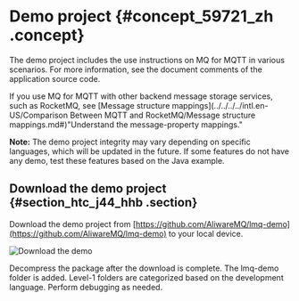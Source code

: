 # Demo project {#concept_59721_zh .concept}

The demo project includes the use instructions on MQ for MQTT in various scenarios. For more information, see the document comments of the application source code.

If you use MQ for MQTT with other backend message storage services, such as RocketMQ, see [Message structure mappings](../../../../intl.en-US/Comparison Between MQTT and RocketMQ/Message structure mappings.md#)"Understand the message-property mappings."

**Note:** The demo project integrity may vary depending on specific languages, which will be updated in the future. If some features do not have any demo, test these features based on the Java example.

## Download the demo project {#section_htc_j44_hhb .section}

Download the demo project from [https://github.com/AliwareMQ/lmq-demo](https://github.com/AliwareMQ/lmq-demo) to your local device.

 ![](images/43330_en-US.png "Download the demo")

Decompress the package after the download is complete. The lmq-demo folder is added. Level-1 folders are categorized based on the development language. Perform debugging as needed.

